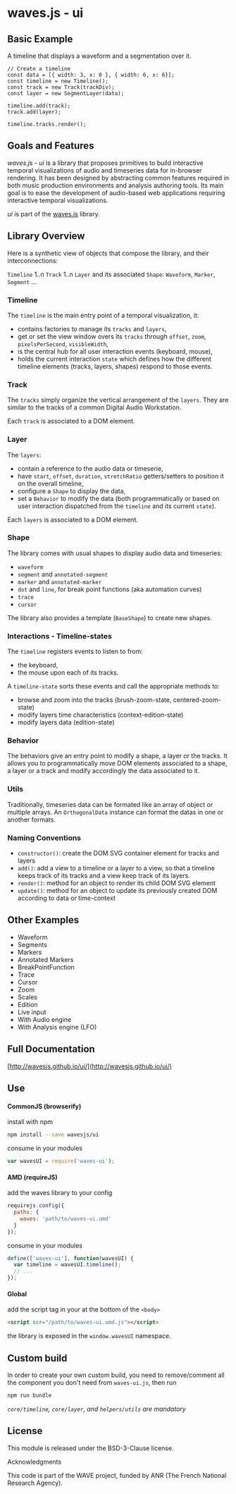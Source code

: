 # waves.js - ui


## Basic Example

A timeline that displays a waveform and a segmentation over it.

```
// Create a timeline
const data = [{ width: 3, x: 0 }, { width: 6, x: 6}];
const timeline = new Timeline();
const track = new Track(trackDiv);
const layer = new SegmentLayer(data);

timeline.add(track);
track.add(layer);

timeline.tracks.render();
```


## Goals and Features

*waves.js - ui* is a library that proposes primitives to build interactive temporal visualizations of audio and timeseries data for in-browser rendering. It has been designed by abstracting common features required in both music production environments and analysis authoring tools. 
Its main goal is to ease the development of audio-based web applications requiring interactive temporal visualizations.

*ui* is part of the [waves.js](https://github.com/wavesjs/waves) library.


## Library Overview

Here is a synthetic view of objects that compose the library, and their interconnections:

`Timeline` 1..n `Track` 1..n `Layer` and its associated `Shape`: `Waveform`, `Marker`, `Segment` ...

### Timeline

The `timeline` is the main entry point of a temporal visualization, it:
- contains factories to manage its `tracks` and `layers`,
- get or set the view window overs its `tracks` through `offset`, `zoom`, `pixelsPerSecond`, `visibleWidth`,
- is the central hub for all user interaction events (keyboard, mouse),
- holds the current interaction `state` which defines how the different timeline elements (tracks, layers, shapes) respond to those events.

### Track

The `tracks` simply organize the vertical arrangement of the `layers`. They are similar to the tracks of a common Digital Audio Workstation. 

Each `track` is associated to a DOM element.

### Layer

The `layers`: 
- contain a reference to the audio data or timeserie, 
- have `start`, `offset`, `duration`, `stretchRatio` getters/setters to position it on the overall timeline,
- configure a `Shape` to display the data, 
- set a `Behavior` to modify the data (both programmatically or based on user interaction dispatched from the `timeline` and its current `state`). 

Each `layers` is associated to a DOM element.

### Shape

The library comes with usual shapes to display audio data and timeseries: 

- `waveform`
- `segment` and `annotated-segment`
- `marker` and `annotated-marker` 
- `dot` and `line`, for break point functions (aka automation curves)
- `trace`
- `cursor` 

The library also provides a template (`BaseShape`) to create new shapes.

### Interactions - Timeline-states

The `timeline` registers events to listen to from: 
- the keyboard,
- the mouse upon each of its tracks. 

A `timeline-state` sorts these events and call the appropriate methods to:
- browse and zoom into the tracks (brush-zoom-state, centered-zoom-state)
- modify layers time characteristics (context-edition-state)
- modify layers data (edition-state)

### Behavior

The behaviors give an entry point to modify a shape, a layer or the tracks. 
It allows you to programmatically move DOM elements associated to a shape, a layer or a track and modify accordingly the data associated to it. 

### Utils

Traditionally, timeseries data can be formated like an array of object or multiple arrays. An `OrthogonalData` instance can format the datas in one or another formats.

### Naming Conventions

- `constructor()`: create the DOM SVG container element for tracks and layers
- `add()`: add a view to a timeline or a layer to a view, so that a timeline keeps track of its tracks and a view keep track of its layers.
- `render()`: method for an object to render its child DOM SVG element
- `update()`: method for an object to update its previously created DOM according to data or time-context


## Other Examples

- Waveform
- Segments
- Markers
- Annotated Markers
- BreakPointFunction
- Trace
- Cursor
- Zoom
- Scales
- Edition
- Live input
- With Audio engine
- With Analysis engine (LFO)

## Full Documentation

[http://wavesjs.github.io/ui/](http://wavesjs.github.io/ui/)

## Use

#### CommonJS (browserify)

install with npm

```bash
npm install --save wavesjs/ui
```

consume in your modules

```javascript
var wavesUI = require('waves-ui');
```

#### AMD (requireJS)

add the waves library to your config

```javascript
requirejs.config({
  paths: {
    waves: 'path/to/waves-ui.umd'
  }
});
```

consume in your modules

```javascript
define(['waves-ui'], function(wavesUI) {
  var timeline = wavesUI.timeline();
  // ...
});
```

#### Global

add the script tag in your at the bottom of the `<body>`

```html
<script scr="/path/to/waves-ui.umd.js"></script>
```

the library is exposed in the `window.wavesUI` namespace.


## Custom build

In order to create your own custom build, you need to
remove/comment all the component you don't need from `waves-ui.js`, then run

```bash
npm run bundle
```

_`core/timeline`, `core/layer`, and `helpers/utils` are mandatory_


## License

This module is released under the BSD-3-Clause license.

Acknowledgments

This code is part of the WAVE project, funded by ANR (The French National Research Agency).
